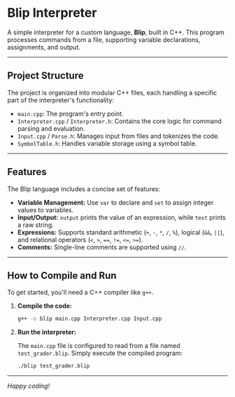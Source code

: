# Blip Interpreter 

A simple interpreter for a custom language, **Blip**, built in C++. This program processes commands from a file, supporting variable declarations, assignments, and output.

---

## Project Structure

The project is organized into modular C++ files, each handling a specific part of the interpreter's functionality:

* `main.cpp`: The program's entry point.
* `Interpreter.cpp` / `Interpreter.h`: Contains the core logic for command parsing and evaluation.
* `Input.cpp` / `Parse.h`: Manages input from files and tokenizes the code.
* `SymbolTable.h`: Handles variable storage using a symbol table.

---

## Features

The Blip language includes a concise set of features:

* **Variable Management:** Use `var` to declare and `set` to assign integer values to variables.
* **Input/Output:** `output` prints the value of an expression, while `text` prints a raw string.
* **Expressions:** Supports standard arithmetic (`+`, `-`, `*`, `/`, `%`), logical (`&&`, `||`), and relational operators (`<`, `>`, `==`, `!=`, `<=`, `>=`).
* **Comments:** Single-line comments are supported using `//`.

---

## How to Compile and Run

To get started, you'll need a C++ compiler like `g++`.

1.  **Compile the code:**

    ```bash
    g++ -o blip main.cpp Interpreter.cpp Input.cpp
    ```

2.  **Run the interpreter:**

    The `main.cpp` file is configured to read from a file named `test_grader.blip`. Simply execute the compiled program:

    ```bash
    ./blip test_grader.blip
    ```
---

*Happy coding!*
